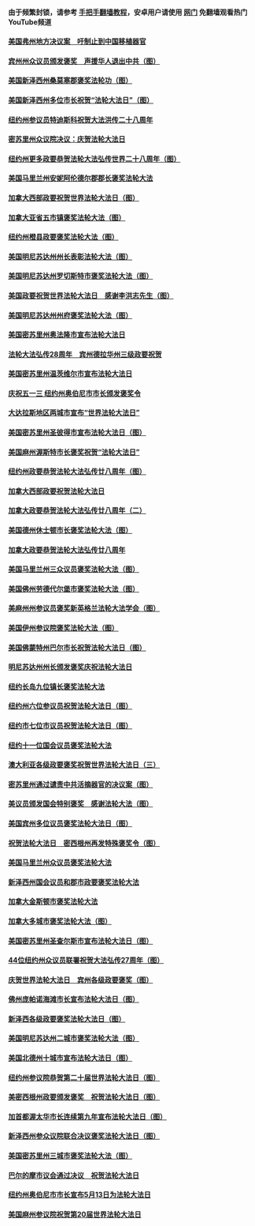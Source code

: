 #### 由于频繁封锁，请参考 [手把手翻墙教程](https://github.com/gfw-breaker/guides/wiki/)，安卓用户请使用 [网门](https://github.com/gfw-breaker/nogfw/blob/master/dl.md?t=01272100) 免翻墙观看热门YouTube频道 

#### [美国弗州地方决议案　吁制止到中国移植器官](../pages/282/418692.md?t=01272100) 

#### [宾州州众议员颁发褒奖　声援华人退出中共（图）](../pages/282/411257.md?t=01272100) 

#### [美国新泽西州桑莫塞郡褒奖法轮功（图）](../pages/282/410690.md?t=01272100) 

#### [美国新泽西州多位市长祝贺“法轮大法日”（图）](../pages/282/407177.md?t=01272100) 

#### [纽约州参议员特迪斯科祝贺大法洪传二十八周年](../pages/282/407145.md?t=01272100) 

#### [密苏里州众议院决议：庆贺法轮大法日](../pages/282/407146.md?t=01272100) 

#### [纽约州更多政要恭贺法轮大法弘传世界二十八周年（图）](../pages/282/406768.md?t=01272100) 

#### [美国马里兰州安妮阿伦德尔郡郡长褒奖法轮大法](../pages/282/406722.md?t=01272100) 

#### [加拿大西部政要祝贺世界法轮大法日（图）](../pages/282/406494.md?t=01272100) 

#### [加拿大亚省五市镇褒奖法轮大法（图）](../pages/282/406493.md?t=01272100) 

#### [纽约州橙县政要褒奖法轮大法（图）](../pages/282/406413.md?t=01272100) 

#### [美国明尼苏达州州长表彰法轮大法（图）](../pages/282/406298.md?t=01272100) 

#### [美国明尼苏达州罗切斯特市褒奖法轮大法（图）](../pages/282/406299.md?t=01272100) 

#### [美国政要祝贺世界法轮大法日　感谢李洪志先生（图）](../pages/282/406137.md?t=01272100) 

#### [美国明尼苏达州州府褒奖法轮大法（图）](../pages/282/406143.md?t=01272100) 

#### [美国密苏里州奥法隆市宣布法轮大法日](../pages/282/405968.md?t=01272100) 

#### [法轮大法弘传28周年　宾州德拉华州三级政要祝贺](../pages/282/405934.md?t=01272100) 

#### [美国密苏里州温茨维尔市宣布法轮大法日](../pages/282/405932.md?t=01272100) 

#### [庆祝五一三 纽约州奥伯尼市市长颁发褒奖令](../pages/282/405969.md?t=01272100) 

#### [大达拉斯地区两城市宣布“世界法轮大法日”](../pages/282/405664.md?t=01272100) 

#### [美国密苏里州圣彼得市宣布法轮大法日（图）](../pages/282/405663.md?t=01272100) 

#### [美国麻州渥斯特市长褒奖祝贺“法轮大法日”](../pages/282/405692.md?t=01272100) 

#### [纽约州政要恭贺法轮大法弘传廿八周年（图）](../pages/282/405601.md?t=01272100) 

#### [加拿大西部政要祝贺法轮大法日](../pages/282/405602.md?t=01272100) 

#### [加拿大政要恭贺法轮大法弘传廿八周年（二）](../pages/282/405072.md?t=01272100) 

#### [美国德州休士顿市长褒奖法轮大法（图）](../pages/282/405014.md?t=01272100) 

#### [加拿大政要恭贺法轮大法弘传廿八周年](../pages/282/404933.md?t=01272100) 

#### [美国马里兰州三众议员褒奖法轮大法（图）](../pages/282/388397.md?t=01272100) 

#### [美国佛州劳德代尔堡市褒奖法轮大法（图）](../pages/282/388352.md?t=01272100) 

#### [美麻州州参议员褒奖新英格兰法轮大法学会（图）](../pages/282/388348.md?t=01272100) 

#### [美国伊州参议院褒奖法轮大法（图）](../pages/282/388314.md?t=01272100) 

#### [美国佛蒙特州巴尔市长祝贺法轮大法日（图）](../pages/282/388315.md?t=01272100) 

#### [明尼苏达州州长颁发褒奖庆祝法轮大法日](../pages/282/388237.md?t=01272100) 

#### [纽约长岛九位镇长褒奖法轮大法](../pages/282/388105.md?t=01272100) 

#### [纽约州六位参议员祝贺法轮大法日（图）](../pages/282/388070.md?t=01272100) 

#### [纽约市七位市议员祝贺法轮大法日（图）](../pages/282/388024.md?t=01272100) 

#### [纽约十一位国会议员褒奖法轮大法](../pages/282/387902.md?t=01272100) 

#### [澳大利亚各级政要褒奖祝贺世界法轮大法日（三）](../pages/282/387882.md?t=01272100) 

#### [密苏里州通过谴责中共活摘器官的决议案（图）](../pages/282/387885.md?t=01272100) 

#### [美议员颁发国会特别褒奖　感谢法轮大法（图）](../pages/282/387731.md?t=01272100) 

#### [美国宾州多位议员褒奖法轮大法日（图）](../pages/282/387733.md?t=01272100) 

#### [祝贺法轮大法日　密西根州再发特殊褒奖令（图）](../pages/282/387742.md?t=01272100) 

#### [美国马里兰州众议员褒奖法轮大法](../pages/282/387564.md?t=01272100) 

#### [新泽西州国会议员和郡市政要褒奖法轮大法](../pages/282/387429.md?t=01272100) 

#### [加拿大金斯顿市褒奖法轮大法](../pages/282/387418.md?t=01272100) 

#### [加拿大多城市褒奖法轮大法（图）](../pages/282/387299.md?t=01272100) 

#### [美国密苏里州圣查尔斯市宣布法轮大法日（图）](../pages/282/387295.md?t=01272100) 

#### [44位纽约州众议员联署祝贺大法弘传27周年（图）](../pages/282/387219.md?t=01272100) 

#### [庆贺世界法轮大法日　宾州各级政要褒奖（图）](../pages/282/387253.md?t=01272100) 

#### [佛州庞帕诺海滩市长宣布法轮大法日（图）](../pages/282/387168.md?t=01272100) 

#### [新泽西各级政要褒奖法轮大法日（图）](../pages/282/387171.md?t=01272100) 

#### [美国明尼苏达州二城市褒奖法轮大法（图）](../pages/282/387177.md?t=01272100) 

#### [美国北德州十城市宣布法轮大法日（图）](../pages/282/386793.md?t=01272100) 

#### [纽约州参议院恭贺第二十届世界法轮大法日（图）](../pages/282/386619.md?t=01272100) 

#### [美密西根州政要颁发褒奖　祝贺法轮大法日（图）](../pages/282/386617.md?t=01272100) 

#### [加首都渥太华市长连续第九年宣布法轮大法日（图）](../pages/282/386409.md?t=01272100) 

#### [新泽西州参众议院联合决议褒奖法轮大法日（图）](../pages/282/386417.md?t=01272100) 

#### [美国密苏里州三城市褒奖法轮大法（图）](../pages/282/386410.md?t=01272100) 

#### [巴尔的摩市议会通过决议　祝贺法轮大法日](../pages/282/386371.md?t=01272100) 

#### [纽约州奥伯尼市市长宣布5月13日为法轮大法日](../pages/282/386096.md?t=01272100) 

#### [美国麻州参议院祝贺第20届世界法轮大法日](../pages/282/386097.md?t=01272100) 

